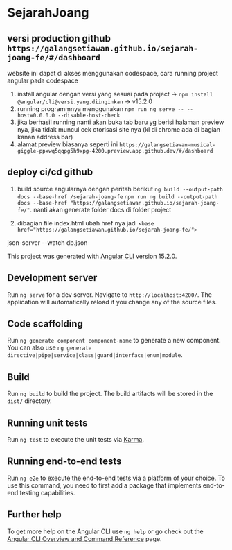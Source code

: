 # SejarahJoang

## versi production github `https://galangsetiawan.github.io/sejarah-joang-fe/#/dashboard`

website ini dapat di akses menggunakan codespace,
cara running project angular pada codespace
1. install angular dengan versi yang sesuai pada project ->  `npm install @angular/cli@versi.yang.diinginkan` -> v15.2.0
2. running programmnya menggunakan `npm run ng serve -- --host=0.0.0.0 --disable-host-check`
3. jika berhasil running nanti akan buka tab baru yg berisi halaman preview nya, jika tidak muncul cek otorisasi site nya (kl di chrome ada di bagian kanan address bar)
4. alamat preview biasanya seperti ini `https://galangsetiawan-musical-giggle-ppxwq5qqpg5h9xpg-4200.preview.app.github.dev/#/dashboard`


## deploy ci/cd github
1. build source angularnya dengan peritah berikut
 `ng build --output-path docs --base-href /sejarah-joang-fe`
 `npm run ng build --output-path docs --base-href "https://galangsetiawan.github.io/sejarah-joang-fe/"`.
nanti akan generate folder docs di folder project

2. dibagian file index.html
ubah href nya jadi
`<base href="https://galangsetiawan.github.io/sejarah-joang-fe/">`


json-server --watch db.json

This project was generated with [Angular CLI](https://github.com/angular/angular-cli) version 15.2.0.

## Development server

Run `ng serve` for a dev server. Navigate to `http://localhost:4200/`. The application will automatically reload if you change any of the source files.

## Code scaffolding

Run `ng generate component component-name` to generate a new component. You can also use `ng generate directive|pipe|service|class|guard|interface|enum|module`.

## Build

Run `ng build` to build the project. The build artifacts will be stored in the `dist/` directory.

## Running unit tests

Run `ng test` to execute the unit tests via [Karma](https://karma-runner.github.io).

## Running end-to-end tests

Run `ng e2e` to execute the end-to-end tests via a platform of your choice. To use this command, you need to first add a package that implements end-to-end testing capabilities.

## Further help

To get more help on the Angular CLI use `ng help` or go check out the [Angular CLI Overview and Command Reference](https://angular.io/cli) page.
